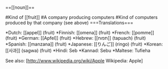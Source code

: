 ==[[noun]]==

#Kind of [[fruit]]
#A company producing computers
#Kind of computers produced by that company (see above)
===Translations===

*Dutch: [[appel]] (fruit)
*Finnish: [[omena]] (fruit)
*French: [[pomme]] (fruit)
*German: [[Apfel]] (fruit)
*Hebrew: [[תפוח]] (tapuach) (fruit)
*Spanish: [[manzana]] (fruit)
*Japanese: [[りんご]] (ringo) (fruit)
*Korean: [[사과]] (sagwa) (fruit)
*Hindi: Seb
*Kannad: Sebu
*Maltese: Tufieha

See also: [http://www.wikipedia.org/wiki/Apple Wikipedia: Apple]